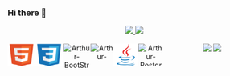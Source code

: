 ### Hi there 👋

<div align="center">
<a href="https://github.com/ArthurMacielOliveira">
  <img height="165em" src="https://github-readme-stats.vercel.app/api?username=ArthurMacielOliveira&show_icons=true&theme=tokyonight&include_all_commits=true&count_private=true"/>
  <img height="165em" src="https://github-readme-stats.vercel.app/api/top-langs/?username=ArthurMacielOliveira&layout=compact&langs_count=7&theme=tokyonight"/>

  <div style="display: inline_block" align="center"><br>
  <img align="left" alt="Arthur-HTML" height="45" width="55" src="https://raw.githubusercontent.com/devicons/devicon/master/icons/html5/html5-original.svg">
  <img align="left" alt="Arthur-CSS" height="45" width="55" src="https://raw.githubusercontent.com/devicons/devicon/master/icons/css3/css3-original.svg">
  <img align="left" alt="Arthur-BootStrap" height="50" width="55" src="https://cdn.jsdelivr.net/gh/devicons/devicon/icons/bootstrap/bootstrap-original.svg">
 <img align="left" alt="Arthur-Spring" height="35" width="45" src="https://cdn.discordapp.com/attachments/933196017048887377/976967659285536779/Sem_nome_80_60_px.png" />
  <img align="left" alt="Arthur-JAVA" height="45" width="50" src="https://raw.githubusercontent.com/devicons/devicon/master/icons/java/java-original.svg">
  <img align="left" alt="Arthur-PostgreSQL" height="45" width="50" src="https://cdn.jsdelivr.net/gh/devicons/devicon/icons/postgresql/postgresql-original.svg" />
</div>
  
<div align="center>
<a href = "mailto:oliveiraarthurmaciel@gmail.com"><img src="https://img.shields.io/badge/-Gmail-%23333?style=for-the-badge&logo=gmail&logoColor=white" target="_blank"></a>
<a href="https://www.linkedin.com/in/arthur-maciel-oliveira/" target="_blank"><img src="https://img.shields.io/badge/-LinkedIn-%230077B5?style=for-the-badge&logo=linkedin&logoColor=white" target="_blank"></a>
</div>
